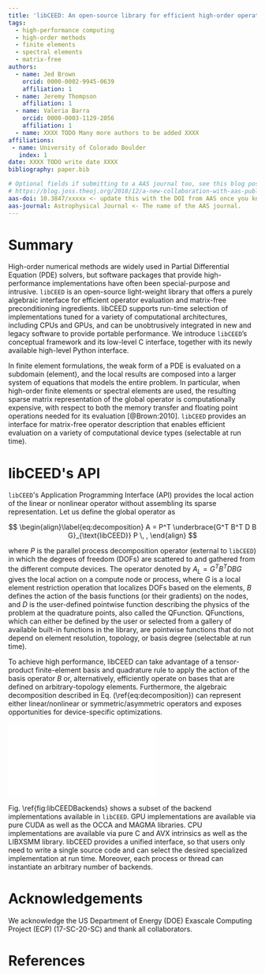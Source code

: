 ```yaml
---
title: 'libCEED: An open-source library for efficient high-order operator evaluations'
tags:
  - high-performance computing
  - high-order methods
  - finite elements
  - spectral elements
  - matrix-free
authors:
  - name: Jed Brown
    orcid: 0000-0002-9945-0639
    affiliation: 1
  - name: Jeremy Thompson
    affiliation: 1
  - name: Valeria Barra
    orcid: 0000-0003-1129-2056
    affiliation: 1
  - name: XXXX TODO Many more authors to be added XXXX
affiliations:
 - name: University of Colorado Boulder
   index: 1
date: XXXX TODO write date XXXX
bibliography: paper.bib

# Optional fields if submitting to a AAS journal too, see this blog post:
# https://blog.joss.theoj.org/2018/12/a-new-collaboration-with-aas-publishing
aas-doi: 10.3847/xxxxx <- update this with the DOI from AAS once you know it.
aas-journal: Astrophysical Journal <- The name of the AAS journal.
---
```


# Summary

High-order numerical methods are widely used in Partial Differential Equation (PDE)
solvers, but software packages that provide high-performance implementations have
often been special-purpose and intrusive. ``libCEED`` is an open-source light-weight
library that offers a purely algebraic interface for efficient operator evaluation
and matrix-free preconditioning ingredients. libCEED supports run-time selection of
implementations tuned for a variety of computational architectures, including CPUs and
GPUs, and can be unobtrusively integrated in new and legacy software to provide portable
performance. We introduce ``libCEED``’s conceptual framework and its low-level C
interface, together with its newly available high-level Python interface.

In finite element formulations, the weak form of a PDE is evaluated on a subdomain
(element), and the local results are composed into a larger system of equations that
models the entire problem. In particular, when high-order finite elements or spectral
elements are used, the resulting sparse matrix representation of the global operator
is computationally expensive, with respect to both the memory transfer and floating
point operations needed for its evaluation [@Brown:2010]. ``libCEED`` provides an
interface for matrix-free operator description that enables efficient evaluation on
a variety of computational device types (selectable at run time).

# libCEED's API

``libCEED``'s Application Programming Interface (API) provides the local action of the
linear or nonlinear operator without assembling its sparse representation. Let us
define the global operator as

$$
\begin{align}\label{eq:decomposition}
A = P^T \underbrace{G^T B^T D B G}_{\text{libCEED}} P \, ,
\end{align}
$$

where $P$ is the parallel process decomposition operator (external to ``libCEED``) in
which the degrees of freedom (DOFs) are scattered to and gathered from the different
compute devices. The operator denoted by $A_L = G^T B^T D B G$ gives the local action
on a compute node or process, where $G$ is a local element restriction operation that
localizes DOFs based on the elements, $B$ defines the action of the basis functions
(or their gradients) on the nodes, and $D$ is the user-defined pointwise function
describing the physics of the problem at the quadrature points, also called the
QFunction. QFunctions, which can either be defined by the user or selected from a
gallery of available built-in functions in the library, are pointwise functions
that do not depend on element resolution, topology, or basis degree (selectable
at run time).

To achieve high performance, libCEED can take advantage of a tensor-product
finite-element basis and quadrature rule to apply the action of the basis
operator $B$ or, alternatively, efficiently operate on bases that are defined
on arbitrary-topology elements. Furthermore, the algebraic decomposition described in
Eq. (\ref{eq:decomposition}) can represent either linear/nonlinear or
symmetric/asymmetric operators and exposes opportunities for device-specific
optimizations.

![libCEED is a low-level API for finite element codes, that has specialized implementations
(backends) for heterogeneous architectures.\label{fig:libCEEDBackends}](libCEEDBackends.pdf)

Fig. \ref{fig:libCEEDBackends} shows a subset of the backend implementations available
in ``libCEED``. GPU implementations are available via pure CUDA as well as the OCCA
and MAGMA libraries. CPU implementations are available via pure C and AVX intrinsics
as well as the LIBXSMM library. libCEED provides a unified interface, so that users
only need to write a single source code and can select the desired specialized
implementation at run time. Moreover, each process or thread can instantiate an
arbitrary number of backends.


# Acknowledgements

We acknowledge the US Department of Energy (DOE) Exascale Computing Project (ECP)
(17-SC-20-SC) and thank all collaborators.

# References
